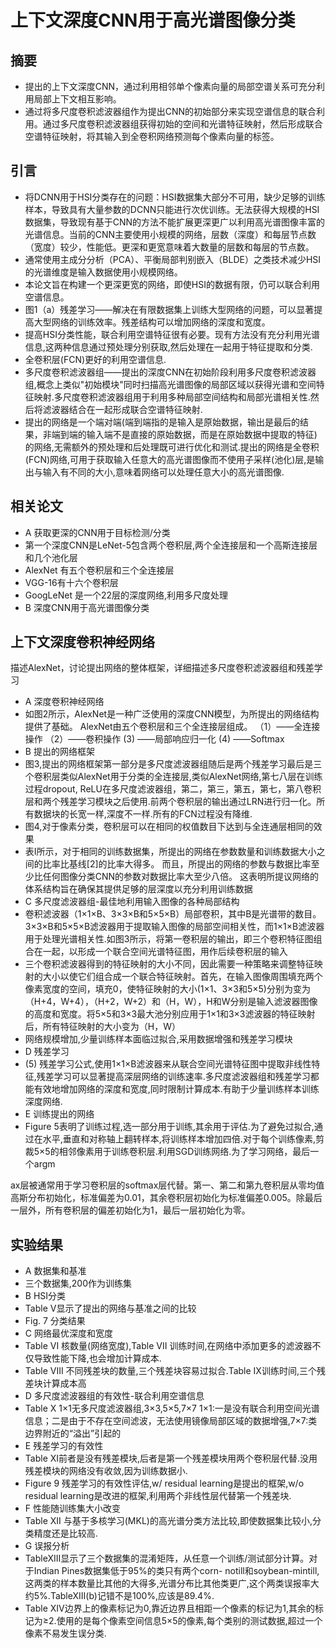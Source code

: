 # 上下文深度CNN用于高光谱图像分类 #
## 摘要 ##
- 提出的上下文深度CNN，通过利用相邻单个像素向量的局部空谱关系可充分利用局部上下文相互影响。
- 通过将多尺度卷积滤波器组作为提出CNN的初始部分来实现空谱信息的联合利用。通过多尺度卷积滤波器组获得初始的空间和光谱特征映射，然后形成联合空谱特征映射，将其输入到全卷积网络预测每个像素向量的标签。
## 引言 ##
- 将DCNN用于HSI分类存在的问题：HSI数据集大部分不可用，缺少足够的训练样本，导致具有大量参数的DCNN只能进行次优训练。无法获得大规模的HSI数据集，导致现有基于CNN的方法不能扩展更深更广以利用高光谱图像丰富的光谱信息。当前的CNN主要使用小规模的网络，层数（深度）和每层节点数（宽度）较少，性能低。更深和更宽意味着大数量的层数和每层的节点数。
- 通常使用主成分分析（PCA）、平衡局部判别嵌入（BLDE）之类技术减少HSI的光谱维度是输入数据使用小规模网络。
- 本论文旨在构建一个更深更宽的网络，即使HSI的数据有限，仍可以联合利用空谱信息。
- 图1（a）残差学习——解决在有限数据集上训练大型网络的问题，可以显著提高大型网络的训练效率。残差结构可以增加网络的深度和宽度。
- 提高HSI分类性能，联合利用空谱特征很有必要。现有方法没有充分利用光谱信息,这两种信息通过预处理分别获取,然后处理在一起用于特征提取和分类.
- 全卷积层(FCN)更好的利用空谱信息.
- 多尺度卷积滤波器组——提出的深度CNN在初始阶段利用多尺度卷积滤波器组,概念上类似"初始模块"同时扫描高光谱图像的局部区域以获得光谱和空间特征映射.多尺度卷积滤波器组用于利用多种局部空间结构和局部光谱相关性.然后将滤波器结合在一起形成联合空谱特征映射.
- 提出的网络是一个端对端(端到端指的是输入是原始数据，输出是最后的结果，非端到端的输入端不是直接的原始数据，而是在原始数据中提取的特征)的网络,无需额外的预处理和后处理既可进行优化和测试.提出的网络是全卷积(FCN)网络,可用于获取输入任意大的高光谱图像而不使用子采样(池化)层,是输出与输入有不同的大小,意味着网络可以处理任意大小的高光谱图像.
## 相关论文 ##
- A  获取更深的CNN用于目标检测/分类
- 第一个深度CNN是LeNet-5包含两个卷积层,两个全连接层和一个高斯连接层和几个池化层
- AlexNet 有五个卷积层和三个全连接层
- VGG-16有十六个卷积层
- GoogLeNet 是一个22层的深度网络,利用多尺度处理
- B 深度CNN用于高光谱图像分类
## 上下文深度卷积神经网络 ##
描述AlexNet，讨论提出网络的整体框架，详细描述多尺度卷积滤波器组和残差学习
- A 深度卷积神经网络
- 如图2所示，AlexNet是一种广泛使用的深度CNN模型，为所提出的网络结构提供了基础。 AlexNet由五个卷积层和三个全连接层组成。
（1）——全连接操作
（2）——卷积操作
 (3) ——局部响应归一化
 (4) ——Softmax
- B 提出的网络框架
- 图3,提出的网络框架第一部分是多尺度滤波器组随后是两个残差学习最后是三个卷积层类似AlexNet用于分类的全连接层,类似AlexNet网络,第七八层在训练过程dropout, ReLU在多尺度滤波器组，第二，第三，第五，第七，第八卷积层和两个残差学习模块之后使用.前两个卷积层的输出通过LRN进行归一化。所有数据块的长宽一样,深度不一样.所有的FCN过程没有降维.
- 图4,对于像素分类，卷积层可以在相同的权值数目下达到与全连通层相同的效果
- 表I所示，对于相同的训练数据集，所提出的网络在参数数量和训练数据大小之间的比率比基线[2]的比率大得多。 而且，所提出的网络的参数与数据比率至少比任何图像分类CNN的参数对数据比率大至少八倍。 这表明所提议网络的体系结构旨在确保其提供足够的层深度以充分利用训练数据
- C 多尺度滤波器组-最佳地利用输入图像的各种局部结构
- 卷积滤波器（1×1×B、3×3×B和5×5×B）局部卷积，其中B是光谱带的数目。3×3×B和5×5×B滤波器用于提取输入图像的局部空间相关性，而1×1×B滤波器用于处理光谱相关性.如图3所示，将第一卷积层的输出，即三个卷积特征图组合在一起，以形成一个联合空间光谱特征图，用作后续卷积层的输入
- 三个卷积滤波器得到的特征映射的大小不同，因此需要一种策略来调整特征映射的大小以使它们组合成一个联合特征映射。首先，在输入图像周围填充两个像素宽度的空间，填充0，使特征映射的大小(1×1、3×3和5×5)分别为变为（H+4，W+4），（H+2，W+2）和（H，W），H和W分别是输入滤波器图像的高度和宽度。将5×5和3×3最大池分别应用于1×1和3×3滤波器的特征映射后，所有特征映射的大小变为（H，W）
- 网络规模增加,少量训练样本面临过拟合,采用数据增强和残差学习模块
- D 残差学习
- (5) 残差学习公式,使用1×1×B滤波器来从联合空间光谱特征图中提取非线性特征,残差学习可以显著提高深层网络的训练速率.多尺度滤波器组和残差学习都能有效地增加网络的深度和宽度,同时限制计算成本.有助于少量训练样本训练深度网络.
- E 训练提出的网络
- Figure 5表明了训练过程,选一部分用于训练,其余用于评估.为了避免过拟合,通过在水平,垂直和对称轴上翻转样本,将训练样本增加四倍.对于每个训练像素,剪裁5×5的相邻像素用于训练卷积层.利用SGD训练网络.为了学习网络，最后一个argm

ax层被通常用于学习卷积层的softmax层代替。第一、第二和第九卷积层从零均值高斯分布初始化，标准偏差为0.01，其余卷积层初始化为标准偏差0.005。除最后一层外，所有卷积层的偏差初始化为1，最后一层初始化为零。
## 实验结果 ##
- A 数据集和基准
- 三个数据集,200作为训练集
- B HSI分类
- Table V显示了提出的网络与基准之间的比较
- Fig. 7 分类结果
- C 网络最优深度和宽度
- Table VI 核数量(网络宽度),Table VII 训练时间,在网络中添加更多的滤波器不仅导致性能下降,也会增加计算成本.
- Table VIII 不同残差块的数量,三个残差块容易过拟合.Table IX训练时间,三个残差块计算成本高
- D 多尺度滤波器组的有效性-联合利用空谱信息
- Table X 1×1无多尺度滤波器组,3×3,5×5,7×7 1×1:一是没有联合利用空间光谱信息；二是由于不存在空间滤波，无法使用镜像局部区域的数据增强,7×7:类边界附近的“溢出”引起的
- E 残差学习的有效性
- Table XI前者是没有残差模块,后者是第一个残差模块用两个卷积层代替.没用残差模块的网络没有收敛,因为训练数据小.
- Figure 9 残差学习的有效性评估,w/ residual learning是提出的框架,w/o residual learning是改进的框架,利用两个非线性层代替第一个残差块.
- F 性能随训练集大小改变
- Table XII 与基于多核学习(MKL)的高光谱分类方法比较,即使数据集比较小,分类精度还是比较高.
- G 误报分析
- TableXIII显示了三个数据集的混淆矩阵，从任意一个训练/测试部分计算。对于Indian Pines数据集低于95%的类只有两个corn- notill和soybean-mintill,这两类的样本数量比其他的大得多,光谱分布比其他类更广,这个两类误报率大约5%.TableXIII(b)记错不是100%,应该是89.4%.
- Table XIV边界上的像素标记为0,靠近边界且相距一个像素的标记为1,其余的标记为≥2.使用的是每个像素空间信息5×5的像素,每个类别的测试数据,超过一个像素不易发生误分类.

